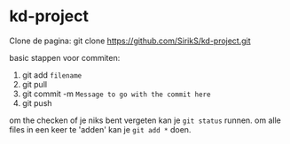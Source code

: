 # kd-project
Clone de pagina: git clone https://github.com/SirikS/kd-project.git

basic stappen voor commiten:
1. git add `filename`
2. git pull
3. git commit -m `Message to go with the commit here`
4. git push

om the checken of je niks bent vergeten kan je `git status` runnen.
om alle files in een keer te 'adden' kan je `git add *` doen.
